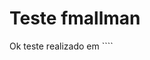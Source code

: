 # Teste fmallman

Ok teste realizado em ````
<!--stackedit_data:
eyJoaXN0b3J5IjpbLTExNTg5NjA3MCwtMTAzNjg1OTY0Niw3Mz
A5OTgxMTZdfQ==
-->